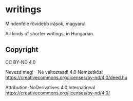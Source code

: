 # writings
Mindenféle rövidebb írások, magyarul.

All kinds of shorter writings, in Hungarian.

## Copyright
CC BY-ND 4.0

Nevezd meg! - Ne változtasd! 4.0 Nemzetközi https://creativecommons.org/licenses/by-nd/4.0/deed.hu

Attribution-NoDerivatives 4.0 International https://creativecommons.org/licenses/by-nd/4.0/
